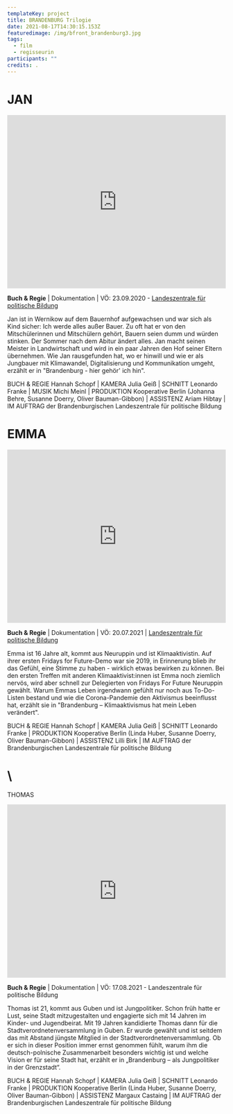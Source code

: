 ```yaml
---
templateKey: project
title: BRANDENBURG Trilogie
date: 2021-08-17T14:30:15.153Z
featuredimage: /img/bfront_brandenburg3.jpg
tags:
  - film
  - regisseurin
participants: ""
credits: .
---
```

# JAN

<iframe width="100%" height="400" src="https://www.youtube.com/embed/2NyY5lcNAYg" frameborder="0" allow="accelerometer; autoplay; clipboard-write; encrypted-media; gyroscope; picture-in-picture" allowfullscreen></iframe>

**Buch & Regie** | Dokumentation | VÖ: 23.09.2020 - [Landeszentrale für politische Bildung](https://www.youtube.com/watch?v=2NyY5lcNAYg)

Jan ist in Wernikow auf dem Bauernhof aufgewachsen und war sich als Kind sicher: Ich werde alles außer Bauer. Zu oft hat er von den Mitschülerinnen und Mitschülern gehört, Bauern seien dumm und würden stinken. Der Sommer nach dem Abitur ändert alles. Jan macht seinen Meister in Landwirtschaft und wird in ein paar Jahren den Hof seiner Eltern übernehmen. Wie Jan rausgefunden hat, wo er hinwill und wie er als Jungbauer mit Klimawandel, Digitalisierung und Kommunikation umgeht, erzählt er in "Brandenburg - hier gehör' ich hin".

BUCH & REGIE Hannah Schopf | KAMERA Julia Geiß | SCHNITT Leonardo Franke | MUSIK Michi Meinl | PRODUKTION Kooperative Berlin (Johanna Behre, Susanne Doerry, Oliver Bauman-Gibbon) | ASSISTENZ Ariam Hibtay | IM AUFTRAG der Brandenburgischen Landeszentrale für politische Bildung

# EMMA

<iframe width="100%" height="400" src="https://www.youtube.com/embed/2344_sIiHVQ" title="YouTube video player" frameborder="0" allow="accelerometer; autoplay; clipboard-write; encrypted-media; gyroscope; picture-in-picture" allowfullscreen></iframe>

**Buch & Regie** | Dokumentation | VÖ: 20.07.2021 | [Landeszentrale für politische Bildung](https://www.youtube.com/channel/UCmNrZHH7T_JAvTc7Tn6g7dA)

Emma ist 16 Jahre alt, kommt aus Neuruppin und ist Klimaaktivistin. Auf ihrer ersten Fridays for Future-Demo war sie 2019, in Erinnerung blieb ihr das Gefühl, eine Stimme zu haben - wirklich etwas bewirken zu können. Bei den ersten Treffen mit anderen Klimaaktivist:innen ist Emma noch ziemlich nervös, wird aber schnell zur Delegierten von Fridays For Future Neuruppin gewählt. Warum Emmas Leben irgendwann gefühlt nur noch aus To-Do-Listen bestand und wie die Corona-Pandemie den Aktivismus beeinflusst hat, erzählt sie in "Brandenburg – Klimaaktivismus hat mein Leben verändert".

BUCH & REGIE Hannah Schopf | KAMERA Julia Geiß | SCHNITT Leonardo Franke | PRODUKTION Kooperative Berlin (Linda Huber, Susanne Doerry, Oliver Bauman-Gibbon) | ASSISTENZ Lilli Birk | IM AUFTRAG der Brandenburgischen Landeszentrale für politische Bildung

# \
THOMAS

<iframe width="100%" height="400" src="https://www.youtube.com/embed/Dql3wWN7Mrk" title="YouTube video player" frameborder="0" allow="accelerometer; autoplay; clipboard-write; encrypted-media; gyroscope; picture-in-picture" allowfullscreen></iframe>

**Buch & Regie** | Dokumentation | VÖ: 17.08.2021 - Landeszentrale für politische Bildung

Thomas ist 21, kommt aus Guben und ist Jungpolitiker. Schon früh hatte er Lust, seine Stadt mitzugestalten und engagierte sich mit 14 Jahren im Kinder- und Jugendbeirat. Mit 19 Jahren kandidierte Thomas dann für die Stadtverordnetenversammlung in Guben. Er wurde gewählt und ist seitdem das mit Abstand jüngste Mitglied in der Stadtverordnetenversammlung. Ob er sich in dieser Position immer ernst genommen fühlt, warum ihm die deutsch-polnische Zusammenarbeit besonders wichtig ist und welche Vision er für seine Stadt hat, erzählt er in „Brandenburg – als Jungpolitiker in der Grenzstadt“.

BUCH & REGIE Hannah Schopf | KAMERA Julia Geiß | SCHNITT Leonardo Franke | PRODUKTION Kooperative Berlin (Linda Huber, Susanne Doerry, Oliver Bauman-Gibbon) | ASSISTENZ Margaux Castaing | IM AUFTRAG der Brandenburgischen Landeszentrale für politische Bildung
